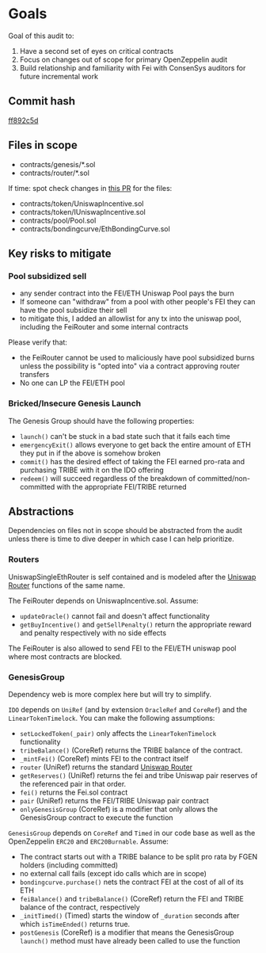 # Goals
Goal of this audit to:
1. Have a second set of eyes on critical contracts
2. Focus on changes out of scope for primary OpenZeppelin audit
3. Build relationship and familiarity with Fei with ConsenSys auditors for future incremental work

## Commit hash
[ff892c5d](https://github.com/fei-protocol/fei-protocol-core/tree/ff892c5d0b9697f249d713bbb2b3bd1da7980ed2)

## Files in scope
* contracts/genesis/*.sol
* contracts/router/*.sol

If time: spot check changes in [this PR](https://github.com/fei-protocol/fei-protocol-core/pull/9/files) for the files:
* contracts/token/UniswapIncentive.sol
* contracts/token/IUniswapIncentive.sol
* contracts/pool/Pool.sol
* contracts/bondingcurve/EthBondingCurve.sol

## Key risks to mitigate
### Pool subsidized sell
* any sender contract into the FEI/ETH Uniswap Pool pays the burn
* If someone can "withdraw" from a pool with other people's FEI they can have the pool subsidize their sell
* to mitigate this, I added an allowlist for any tx into the uniswap pool, including the FeiRouter and some internal contracts

Please verify that:
* the FeiRouter cannot be used to maliciously have pool subsidized burns unless the possibility is "opted into" via a contract approving router transfers
* No one can LP the FEI/ETH pool

### Bricked/Insecure Genesis Launch
The Genesis Group should have the following properties:
* `launch()` can't be stuck in a bad state such that it fails each time
* `emergencyExit()` allows everyone to get back the entire amount of ETH they put in if the above is somehow broken
* `commit()` has the desired effect of taking the FEI earned pro-rata and purchasing TRIBE with it on the IDO offering
* `redeem()` will succeed regardless of the breakdown of committed/non-committed with the appropriate FEI/TRIBE returned

## Abstractions
Dependencies on files not in scope should be abstracted from the audit unless there is time to dive deeper in which case I can help prioritize.

### Routers
UniswapSingleEthRouter is self contained and is modeled after the [Uniswap Router](https://github.com/Uniswap/uniswap-v2-periphery/blob/master/contracts/UniswapV2Router02.sol) functions of the same name.

The FeiRouter depends on UniswapIncentive.sol. Assume:
* `updateOracle()` cannot fail and doesn't affect functionality
* `getBuyIncentive()` and `getSellPenalty()` return the appropriate reward and penalty respectively with no side effects

The FeiRouter is also allowed to send FEI to the FEI/ETH uniswap pool where most contracts are blocked.

### GenesisGroup
Dependency web is more complex here but will try to simplify. 

`IDO` depends on `UniRef` (and by extension `OracleRef` and `CoreRef`) and the `LinearTokenTimelock`. You can make the following assumptions:
* `setLockedToken(_pair)` only affects the `LinearTokenTimelock` functionality
* `tribeBalance()` (CoreRef) returns the TRIBE balance of the contract.
* `_mintFei()` (CoreRef) mints FEI to the contract itself
* `router` (UniRef) returns the standard [Uniswap Router](https://github.com/Uniswap/uniswap-v2-periphery/blob/master/contracts/UniswapV2Router02.sol)
* `getReserves()` (UniRef) returns the fei and tribe Uniswap pair reserves of the referenced pair in that order.
* `fei()` returns the Fei.sol contract 
* `pair` (UniRef) returns the FEI/TRIBE Uniswap pair contract
* `onlyGenesisGroup` (CoreRef) is a modifier that only allows the GenesisGroup contract to execute the function

`GenesisGroup` depends on `CoreRef` and `Timed` in our code base as well as the OpenZeppelin `ERC20` and `ERC20Burnable`. Assume:
* The contract starts out with a TRIBE balance to be split pro rata by FGEN holders (including committed)
* no external call fails (except ido calls which are in scope)
* `bondingcurve.purchase()` nets the contract FEI at the cost of all of its ETH
* `feiBalance()` and `tribeBalance()` (CoreRef) return the FEI and TRIBE balance of the contract, respectively
* `_initTimed()` (Timed) starts the window of `_duration` seconds after which `isTimeEnded()` returns true.
* `postGenesis` (CoreRef) is a modifier that means the GenesisGroup `launch()` method must have already been called to use the function
